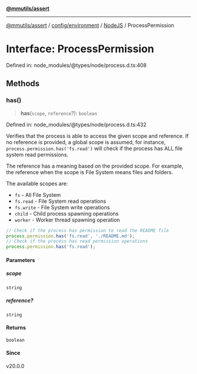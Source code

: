 [**@mmutils/assert**](../../../../../README.md)

***

[@mmutils/assert](../../../../../modules.md) / [config/environment](../../../README.md) / [NodeJS](../README.md) / ProcessPermission

# Interface: ProcessPermission

Defined in: node\_modules/@types/node/process.d.ts:408

## Methods

### has()

> **has**(`scope`, `reference`?): `boolean`

Defined in: node\_modules/@types/node/process.d.ts:432

Verifies that the process is able to access the given scope and reference.
If no reference is provided, a global scope is assumed, for instance, `process.permission.has('fs.read')`
will check if the process has ALL file system read permissions.

The reference has a meaning based on the provided scope. For example, the reference when the scope is File System means files and folders.

The available scopes are:

* `fs` - All File System
* `fs.read` - File System read operations
* `fs.write` - File System write operations
* `child` - Child process spawning operations
* `worker` - Worker thread spawning operation

```js
// Check if the process has permission to read the README file
process.permission.has('fs.read', './README.md');
// Check if the process has read permission operations
process.permission.has('fs.read');
```

#### Parameters

##### scope

`string`

##### reference?

`string`

#### Returns

`boolean`

#### Since

v20.0.0
